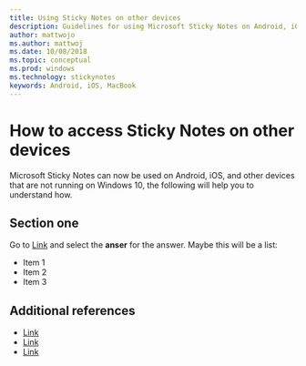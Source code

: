 ```yaml
---
title: Using Sticky Notes on other devices
description: Guidelines for using Microsoft Sticky Notes on Android, iOS, and other devices that are not running on Windows 10. 
author: mattwojo
ms.author: mattwoj
ms.date: 10/08/2018
ms.topic: conceptual
ms.prod: windows
ms.technology: stickynotes
keywords: Android, iOS, MacBook
---
```


# How to access Sticky Notes on other devices

Microsoft Sticky Notes can now be used on Android, iOS, and other devices that are not running on Windows 10, the following will help you to understand how.


## Section one

Go to [Link](https://docs.microsoft.com) and select the **anser** for the answer. 
Maybe this will be a list: 
* Item 1 
* Item 2  
* Item 3 

## Additional references

* [Link](https://docs.microsoft.com)
* [Link](https://docs.microsoft.com)
* [Link](https://docs.microsoft.com)